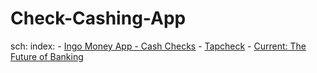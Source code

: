 # Check-Cashing-App
sch: index: - [Ingo Money App - Cash Checks](https://play.google.com/store/apps/details?id=com.chexar.ingo.android) - [Tapcheck](https://play.google.com/store/apps/details?id=com.tapcheck.tapcheck) - [Current: The Future of Banking](https://play.google.com/store/apps/details?id=com.current.app)
